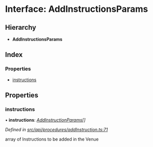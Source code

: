 # Interface: AddInstructionsParams

## Hierarchy

* **AddInstructionsParams**

## Index

### Properties

* [instructions](addinstructionsparams.md#instructions)

## Properties

###  instructions

• **instructions**: *[AddInstructionParams](addinstructionparams.md)[]*

*Defined in [src/api/procedures/addInstruction.ts:71](https://github.com/PolymathNetwork/polymesh-sdk/blob/bf2b7a12/src/api/procedures/addInstruction.ts#L71)*

array of Instructions to be added in the Venue
